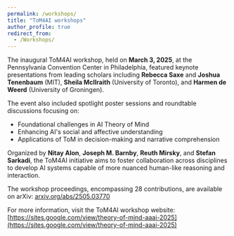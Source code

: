 ```yaml
---
permalink: /workshops/
title: "ToM4AI workshops"
author_profile: true
redirect_from: 
  - /Workshops/  
---
```


The inaugural ToM4AI workshop, held on **March 3, 2025**, at the Pennsylvania Convention Center in Philadelphia, featured keynote presentations from leading scholars including **Rebecca Saxe** and **Joshua Tenenbaum** (MIT), **Sheila McIlraith** (University of Toronto), and **Harmen de Weerd** (University of Groningen).

The event also included spotlight poster sessions and roundtable discussions focusing on:
- Foundational challenges in AI Theory of Mind
- Enhancing AI's social and affective understanding
- Applications of ToM in decision-making and narrative comprehension

Organized by **Nitay Alon**, **Joseph M. Barnby**, **Reuth Mirsky**, and **Stefan Sarkadi**, the ToM4AI initiative aims to foster collaboration across disciplines to develop AI systems capable of more nuanced human-like reasoning and interaction.

The workshop proceedings, encompassing 28 contributions, are available on arXiv: [arxiv.org/abs/2505.03770](https://arxiv.org/abs/2505.03770)

For more information, visit the ToM4AI workshop website: [https://sites.google.com/view/theory-of-mind-aaai-2025](https://sites.google.com/view/theory-of-mind-aaai-2025)